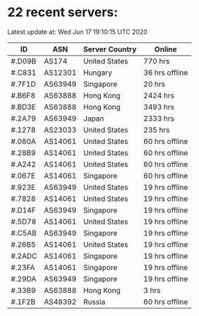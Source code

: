 # 22 recent servers:

Latest update at: Wed Jun 17 19:10:15 UTC 2020

| ID | ASN | Server Country | Online |
| -- | --- | -------------- | ------ |
| #.D09B | AS174 | United States | 770 hrs |
| #.C831 | AS12301 | Hungary | 36 hrs offline |
| #.7F1D | AS63949 | Singapore | 20 hrs |
| #.B6F8 | AS63888 | Hong Kong | 2424 hrs |
| #.BD3E | AS63888 | Hong Kong | 3493 hrs |
| #.2A79 | AS63949 | Japan | 2333 hrs |
| #.1278 | AS23033 | United States | 235 hrs |
| #.080A | AS14061 | United States | 60 hrs offline |
| #.28B9 | AS14061 | United States | 60 hrs offline |
| #.A242 | AS14061 | United States | 60 hrs offline |
| #.067E | AS14061 | Singapore | 60 hrs offline |
| #.923E | AS63949 | United States | 19 hrs offline |
| #.7828 | AS14061 | United States | 19 hrs offline |
| #.D14F | AS63949 | Singapore | 19 hrs offline |
| #.5D78 | AS14061 | United States | 19 hrs offline |
| #.C5AB | AS63949 | Singapore | 19 hrs offline |
| #.26B5 | AS14061 | United States | 19 hrs offline |
| #.2ADC | AS14061 | Singapore | 19 hrs offline |
| #.23FA | AS14061 | Singapore | 19 hrs offline |
| #.29DA | AS63949 | Singapore | 19 hrs offline |
| #.33B9 | AS63888 | Hong Kong | 3 hrs |
| #.1F2B | AS49392 | Russia | 60 hrs offline |

